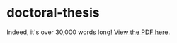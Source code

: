 # doctoral-thesis

Indeed, it's over 30,000 words long! [View the PDF here](https://github.com/Xunnamius/doctoral-thesis/blob/master/dickens-phd.pdf).
